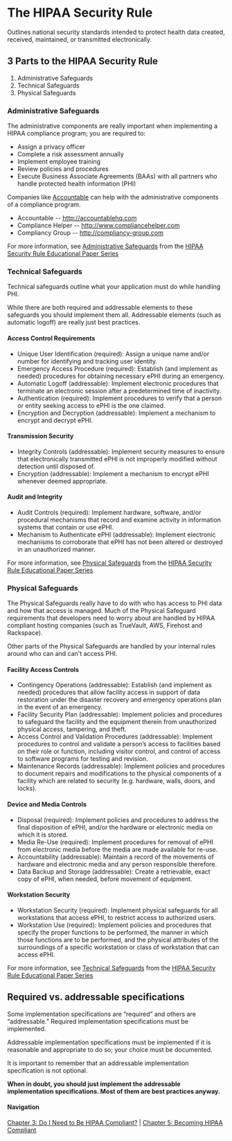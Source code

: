 # The HIPAA Security Rule

Outlines national security standards intended to protect health data created, received, maintained, or transmitted electronically.

## 3 Parts to the HIPAA Security Rule

1. Administrative Safeguards
2. Technical Safeguards
3. Physical Safeguards

### Administrative Safeguards

The administrative components are really important when implementing a HIPAA compliance program; you are required to:

+ Assign a privacy officer
+ Complete a risk assessment annually
+ Implement employee training
+ Review policies and procedures
+ Execute Business Associate Agreements (BAAs) with all partners who handle protected health information (PHI)

Companies like [Accountable](http://accountablehq.com) can help with the administrative components of a compliance program.

+ Accountable -- http://accountablehq.com
+ Compliance Helper -- http://www.compliancehelper.com
+ Compliancy Group -- http://compliancy-group.com
 
For more information, see [Administrative Safeguards](http://www.hhs.gov/ocr/privacy/hipaa/administrative/securityrule/adminsafeguards.pdf) from the [HIPAA Security Rule Educational Paper Series](http://www.hhs.gov/ocr/privacy/hipaa/administrative/securityrule/securityruleguidance.html)


### Technical Safeguards

Technical safeguards outline what your application must do while handling PHI. 

While there are both required and addressable elements to these safeguards you should implement them all. Addressable elements (such as automatic logoff) are really just best practices. 

#### Access Control Requirements

+ Unique User Identification (required): Assign a unique name and/or number for identifying and tracking user identity.
+ Emergency Access Procedure (required): Establish (and implement as needed) procedures for obtaining necessary ePHI during an emergency.
+ Automatic Logoff (addressable): Implement electronic procedures that terminate an electronic session after a predetermined time of inactivity.
+ Authentication (required): Implement procedures to verify that a person or entity seeking access to ePHI is the one claimed.
+ Encryption and Decryption (addressable): Implement a mechanism to encrypt and decrypt ePHI.

#### Transmission Security

+ Integrity Controls (addressable): Implement security measures to ensure that electronically transmitted ePHI is not improperly modified without detection until disposed of.
+ Encryption (addressable): Implement a mechanism to encrypt ePHI whenever deemed appropriate.

#### Audit and Integrity 

+ Audit Controls (required): Implement hardware, software, and/or procedural mechanisms that record and examine activity in information systems that contain or use ePHI.
+ Mechanism to Authenticate ePHI (addressable): Implement electronic mechanisms to corroborate that ePHI has not been altered or destroyed in an unauthorized manner.

For more information, see [Physical Safeguards](http://www.hhs.gov/ocr/privacy/hipaa/administrative/securityrule/physsafeguards.pdf) from the [HIPAA Security Rule Educational Paper Series](http://www.hhs.gov/ocr/privacy/hipaa/administrative/securityrule/securityruleguidance.html)

### Physical Safeguards

The Physical Safeguards really have to do with who has access to PHI data and how that access is managed. Much of the Physical Safeguard requirements that developers need to worry about are handled by HIPAA compliant hosting companies (such as TrueVault, AWS, Firehost and Rackspace).

Other parts of the Physical Safeguards are handled by your internal rules around who can and can't access PHI. 

#### Facility Access Controls

+ Contingency Operations (addressable): Establish (and implement as needed) procedures that allow facility access in support of data restoration under the disaster recovery and emergency operations plan in the event of an emergency.
+ Facility Security Plan (addressable): Implement policies and procedures to safeguard the facility and the equipment therein from unauthorized physical access, tampering, and theft.
+ Access Control and Validation Procedures (addressable): Implement procedures to control and validate a person’s access to facilities based on their role or function, including visitor control, and control of access to software programs for testing and revision.
+ Maintenance Records (addressable): Implement policies and procedures to document repairs and modifications to the physical components of a facility which are related to security (e.g. hardware, walls, doors, and locks).

#### Device and Media Controls

+ Disposal (required): Implement policies and procedures to address the final disposition of ePHI, and/or the hardware or electronic media on which it is stored.
+ Media Re-Use (required): Implement procedures for removal of ePHI from electronic media before the media are made available for re-use.
+ Accountability (addressable): Maintain a record of the movements of hardware and electronic media and any person responsible therefore.
+ Data Backup and Storage (addressable): Create a retrievable, exact copy of ePHI, when needed, before movement of equipment.

#### Workstation Security

+ Workstation Security (required): Implement physical safeguards for all workstations that access ePHI, to restrict access to authorized users.
+ Workstation Use (required): Implement policies and procedures that specify the proper functions to be performed, the manner in which those functions are to be performed, and the physical attributes of the surroundings of a specific workstation or class of workstation that can access ePHI.

For more information, see [Technical Safeguards](http://www.hhs.gov/ocr/privacy/hipaa/administrative/securityrule/techsafeguards.pdf) from the [HIPAA Security Rule Educational Paper Series](http://www.hhs.gov/ocr/privacy/hipaa/administrative/securityrule/securityruleguidance.html)

## Required vs. addressable specifications

Some implementation specifications are “required” and others are “addressable.” Required implementation specifications must be implemented. 

Addressable implementation specifications must be implemented if it is reasonable and appropriate to do so; your choice must be documented.

It is important to remember that an addressable implementation specification is not optional. 

**When in doubt, you should just implement the addressable implementation specifications. Most of them are best practices anyway.**

#### Navigation

[Chapter 3: Do I Need to Be HIPAA Compliant?](https://github.com/truevault/hipaa-compliance-developers-guide/blob/master/03%20Do%20I%20Need%20to%20Be%20HIPAA%20Compliant%3F.md) | [Chapter 5: Becoming HIPAA Compliant](https://github.com/truevault/hipaa-compliance-developers-guide/blob/master/05%20Becoming%20HIPAA%20Compliant.md)
